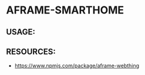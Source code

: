 # AFRAME-SMARTHOME #

## USAGE: ##

## RESOURCES: ##

* <https://www.npmjs.com/package/aframe-webthing>
